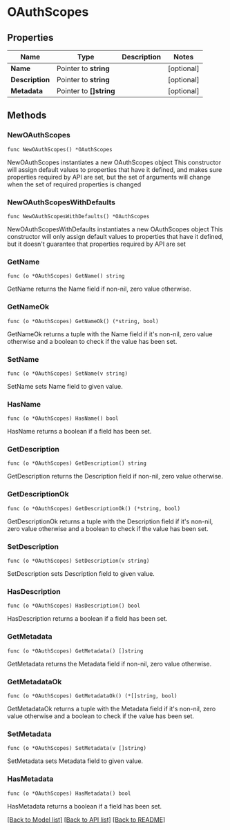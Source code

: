 # OAuthScopes

## Properties

Name | Type | Description | Notes
------------ | ------------- | ------------- | -------------
**Name** | Pointer to **string** |  | [optional] 
**Description** | Pointer to **string** |  | [optional] 
**Metadata** | Pointer to **[]string** |  | [optional] 

## Methods

### NewOAuthScopes

`func NewOAuthScopes() *OAuthScopes`

NewOAuthScopes instantiates a new OAuthScopes object
This constructor will assign default values to properties that have it defined,
and makes sure properties required by API are set, but the set of arguments
will change when the set of required properties is changed

### NewOAuthScopesWithDefaults

`func NewOAuthScopesWithDefaults() *OAuthScopes`

NewOAuthScopesWithDefaults instantiates a new OAuthScopes object
This constructor will only assign default values to properties that have it defined,
but it doesn't guarantee that properties required by API are set

### GetName

`func (o *OAuthScopes) GetName() string`

GetName returns the Name field if non-nil, zero value otherwise.

### GetNameOk

`func (o *OAuthScopes) GetNameOk() (*string, bool)`

GetNameOk returns a tuple with the Name field if it's non-nil, zero value otherwise
and a boolean to check if the value has been set.

### SetName

`func (o *OAuthScopes) SetName(v string)`

SetName sets Name field to given value.

### HasName

`func (o *OAuthScopes) HasName() bool`

HasName returns a boolean if a field has been set.

### GetDescription

`func (o *OAuthScopes) GetDescription() string`

GetDescription returns the Description field if non-nil, zero value otherwise.

### GetDescriptionOk

`func (o *OAuthScopes) GetDescriptionOk() (*string, bool)`

GetDescriptionOk returns a tuple with the Description field if it's non-nil, zero value otherwise
and a boolean to check if the value has been set.

### SetDescription

`func (o *OAuthScopes) SetDescription(v string)`

SetDescription sets Description field to given value.

### HasDescription

`func (o *OAuthScopes) HasDescription() bool`

HasDescription returns a boolean if a field has been set.

### GetMetadata

`func (o *OAuthScopes) GetMetadata() []string`

GetMetadata returns the Metadata field if non-nil, zero value otherwise.

### GetMetadataOk

`func (o *OAuthScopes) GetMetadataOk() (*[]string, bool)`

GetMetadataOk returns a tuple with the Metadata field if it's non-nil, zero value otherwise
and a boolean to check if the value has been set.

### SetMetadata

`func (o *OAuthScopes) SetMetadata(v []string)`

SetMetadata sets Metadata field to given value.

### HasMetadata

`func (o *OAuthScopes) HasMetadata() bool`

HasMetadata returns a boolean if a field has been set.


[[Back to Model list]](../README.md#documentation-for-models) [[Back to API list]](../README.md#documentation-for-api-endpoints) [[Back to README]](../README.md)


